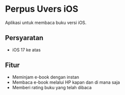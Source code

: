 # Perpus Uvers iOS

Aplikasi untuk membaca buku versi iOS.

## Persyaratan
- iOS 17 ke atas

## Fitur
- Meminjam e-book dengan instan
- Membaca e-book melalui HP kapan dan di mana saja
- Memberi rating buku yang telah dibaca
